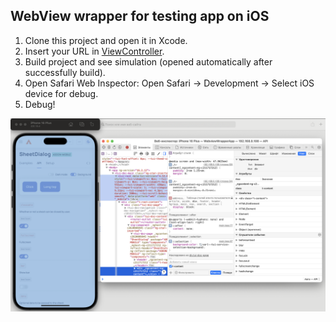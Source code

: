 ## WebView wrapper for testing app on iOS

1. Clone this project and open it in Xcode.
2. Insert your URL in [ViewController](./WebviewWrapperApp/ViewController.swift#L22).
3. Build project and see simulation (opened automatically after successfully build).
4. Open Safari Web Inspector: Open Safari -> Development -> Select iOS device for debug.
5. Debug!

![Test webview](assets/fullscreen.png)
